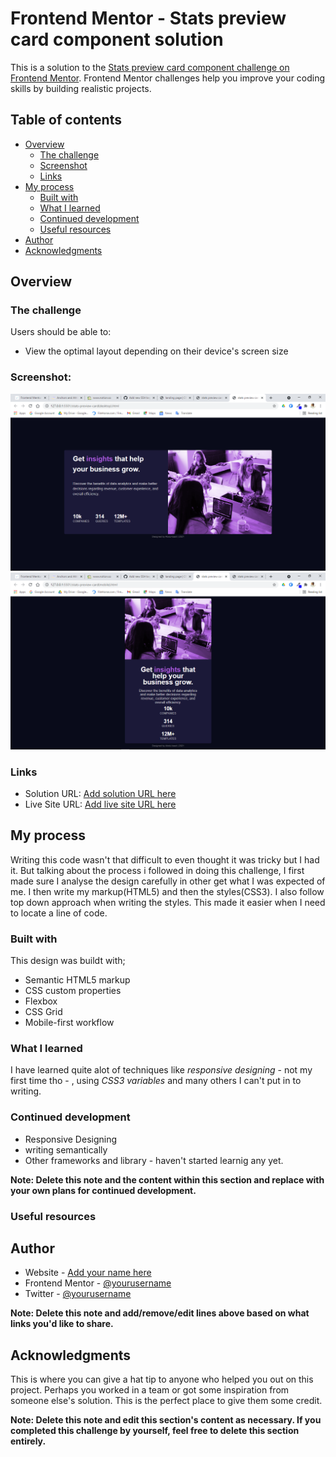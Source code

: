 # Frontend Mentor - Stats preview card component solution

This is a solution to the [Stats preview card component challenge on Frontend Mentor](https://www.frontendmentor.io/challenges/stats-preview-card-component-8JqbgoU62). Frontend Mentor challenges help you improve your coding skills by building realistic projects.

## Table of contents

- [Overview](#overview)
  - [The challenge](#the-challenge)
  - [Screenshot](#screenshot)
  - [Links](#links)
- [My process](#my-process)
  - [Built with](#built-with)
  - [What I learned](#what-i-learned)
  - [Continued development](#continued-development)
  - [Useful resources](#useful-resources)
- [Author](#author)
- [Acknowledgments](#acknowledgments)

## Overview

### The challenge

Users should be able to:

- View the optimal layout depending on their device's screen size

### Screenshot:

![Desktop version](<./Images/screenshot_1(1).png>)
![Mobile version](<./Images/screenshot_1(2).png>)

### Links

- Solution URL: [Add solution URL here](https://your-solution-url.com)
- Live Site URL: [Add live site URL here](https://your-live-site-url.com)

## My process
Writing this code wasn't that difficult to  even thought it was tricky but I had it. But talking about the process i followed in doing this challenge, I first made sure I analyse the design carefully in other get what I was expected of me. 
I then write my markup(HTML5) and then the styles(CSS3). I also follow top down approach when writing the styles. This made it easier when I need to locate a line of code.

### Built with
This design was buildt with;
- Semantic HTML5 markup
- CSS custom properties
- Flexbox
- CSS Grid
- Mobile-first workflow

### What I learned

I have learned quite alot of techniques like _responsive designing_ - not my first time tho - , using _CSS3 variables_ and many others I can't put in to writing.


### Continued development

- Responsive Designing
- writing semantically 
- Other frameworks and library - haven't started learnig any yet.

**Note: Delete this note and the content within this section and replace with your own plans for continued development.**

### Useful resources



## Author

- Website - [Add your name here](https://www.your-site.com)
- Frontend Mentor - [@yourusername](https://www.frontendmentor.io/profile/yourusername)
- Twitter - [@yourusername](https://www.twitter.com/yourusername)

**Note: Delete this note and add/remove/edit lines above based on what links you'd like to share.**

## Acknowledgments

This is where you can give a hat tip to anyone who helped you out on this project. Perhaps you worked in a team or got some inspiration from someone else's solution. This is the perfect place to give them some credit.

**Note: Delete this note and edit this section's content as necessary. If you completed this challenge by yourself, feel free to delete this section entirely.**
